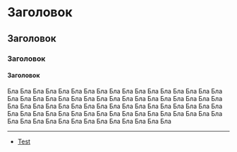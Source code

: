 # Заголовок
## Заголовок
### Заголовок
#### Заголовок

Бла Бла Бла Бла Бла Бла Бла Бла Бла Бла Бла Бла Бла Бла Бла Бла Бла Бла Бла Бла Бла Бла Бла Бла Бла Бла Бла Бла Бла Бла Бла Бла Бла Бла Бла Бла Бла Бла Бла Бла Бла Бла Бла Бла Бла Бла Бла Бла Бла Бла Бла Бла Бла Бла Бла Бла Бла Бла Бла Бла Бла Бла Бла Бла Бла Бла Бла Бла Бла Бла Бла Бла Бла Бла Бла Бла Бла Бла Бла Бла Бла 

***

* [Test](https://github.com/torindev/torindev.github.io/blob/master/docs/test-text.md)

